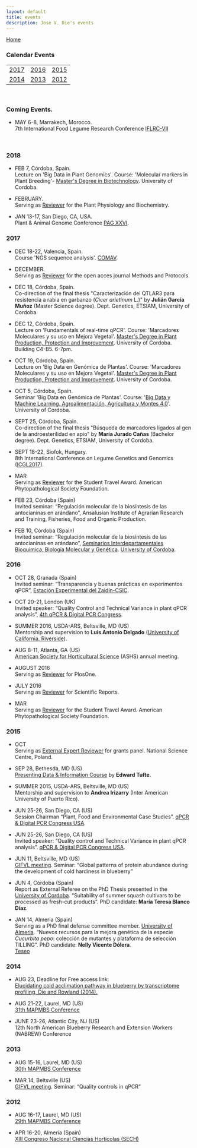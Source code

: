```yaml
---
layout: default
title: events
description: Jose V. Die's events
---
```

[Home](../index.html)
  
### Calendar Events

|   |  |  |
|---|---|---|
| <a href="#2017">2017</a> | <a href="#2016">2016</a> | <a href="#2015">2015</a> | 
| <a href="#2014">2014</a> | <a href="#2013">2013</a> | <a href="#2012">2012</a> |
  
<br>  
  
### Coming Events. 
* MAY 6-8, Marrakech, Morocco.    
 7th International Food Legume Research Conference [IFLRC-VII](http://www.iflrc.org/)  
 

<br>

### 2018    

* FEB 7, Córdoba, Spain.  
Lecture on 'Big Data in Plant Genomics'. Course: 'Molecular markers in Plant Breeding'-  [Master's Degree in Biotechnology](https://www.uco.es/estudios/idep/masteres/biotecnologia). University of Cordoba.  

* FEBRUARY.   
Serving as [Reviewer](https://publons.com/author/420232/jose-v-die#) for the Plant Physiology and Biochemistry.  

* JAN 13-17, San Diego, CA, USA.  
Plant & Animal Genome Conference [PAG XXVI](http://www.intlpag.org).


### <a name="2017"></a>2017    

* DEC 18-22, Valencia, Spain.     
Course 'NGS sequence analysis'. [COMAV](https://www.comav.upv.es/index.php).   
  
* DECEMBER.   
Serving as [Reviewer](https://publons.com/author/420232/jose-v-die#) for the open acces journal Methods and Protocols.  

* DEC 18, Córdoba, Spain.   
Co-direction of the final thesis "Caracterización del QTLAR3 para resistencia a rabia en garbanzo (*Cicer arietinum* L.)" by **Julián García Muñoz** (Master Science degree). Dept. Genetics, ETSIAM, University of Cordoba.

* DEC 12, Córdoba, Spain.  
Lecture on 'Fundamentals of real-time qPCR'. Course: 'Marcadores Moleculares y su uso en Mejora Vegetal'. [Master's Degree in Plant Production, Protection and Improvement](https://www.uco.es/estudios/idep/masteres/node/211). University of Cordoba.  Building C4-B5. 6-7pm. 

* OCT 19, Córdoba, Spain.  
Lecture on 'Big Data en Genómica de Plantas'. Course: 'Marcadores Moleculares y su uso en Mejora Vegetal'. [Master's Degree in Plant Production, Protection and Improvement](https://www.uco.es/estudios/idep/masteres/node/211). University of Cordoba.  

* OCT 5, Córdoba, Spain.  
Seminar 'Big Data en Genómica de Plantas'. Course: '[Big Data y Machine Learning. Agroalimentación, Agricultura y Montes 4.0](http://www.uco.es/etsiam/bigdata17/)'. University of Cordoba.  

* SEPT 25, Córdoba, Spain.   
Co-direction of the final thesis "Búsqueda de marcadores ligados al gen de la androesterilidad en apio" by **María Jurado Cañas** (Bachelor degree). Dept. Genetics, ETSIAM, University of Cordoba.   

* SEPT 18-22, Siofok, Hungary.     
8th International Conference on Legume Genetics and Genomics ([ICGL2017](http://iclgg2017.hu)).  
    
* MAR  
Serving as [Reviewer](http://www.apsnet.org/members/foundation/apply/pages/studenttravelawards.aspx) for the Student Travel Award. American Phytopathological Society Foundation.    

* FEB 23, Córdoba (Spain)  
Invited seminar: “Regulación molecular de la biosíntesis de las antocianinas en arándano”, Ansalusian Institute of Agrarian Research and Training, Fisheries, Food and Organic Production.  
  
* FEB 10, Córdoba (Spain)  
Invited seminar: “Regulación molecular de la biosíntesis de las antocianinas en arándano”, [Seminarios Interdepartamentales Bioquímica, Biología Molecular y Genética](http://www.uco.es/dptos/bioquimica-biol-mol/seminarios_interdepartamentales/programa.pdf). [University of Cordoba](http://www.uco.es/internacional/extranjeros/).     
    
### <a name="2016"></a>2016  
  
* OCT 28, Granada (Spain)  
Invited seminar: “Transparencia y buenas prácticas en experimentos qPCR”, [Estación Experimental del Zaidín-CSIC](http://www2.eez.csic.es/?q=es/node/7457).     
  
* OCT 20-21, London (UK)  
Invited speaker: “Quality Control and Technical Variance in plant qPCR analysis”, [4th qPCR & Digital PCR Congress](http://www.global-engage.com/event/qpcr-digital-pcr/). 
  
* SUMMER 2016, USDA-ARS, Beltsville, MD (US)  
Mentorship and supervision to **Luis Antonio Delgado** ([University of California, Riverside](http://www.ucr.edu/)).
  
* AUG 8-11, Atlanta, GA (US)   
[American Society for Horticultural Science](http://www.ashs.org/?page=GeneralConference) (ASHS) annual meeting.  
  
* AUGUST 2016  
Serving as [Reviewer](https://publons.com/author/420232/jose-v-die#) for PlosOne.  
  
* JULY 2016  
Serving as [Reviewer](https://publons.com/author/420232/jose-v-die#) for Scientific Reports.  
  
* MAR  
Serving as [Reviewer](http://www.apsnet.org/members/foundation/apply/pages/studenttravelawards.aspx) for the Student Travel Award. American Phytopathological Society Foundation.    
  
### <a name="2015"></a>2015

* OCT  
Serving as [External Expert Reviewer](https://www.ncn.gov.pl/?language=en) for grants panel. National Science Centre, Poland.
  
* SEP 28, Bethesda, MD (US)  
[Presenting Data & Information Course](https://www.edwardtufte.com/tufte/index) by **Edward Tufte**.
  
* SUMMER 2015, USDA-ARS, Beltsville, MD (US)    
Mentorship and supervision to **Andrea Irizarry** (Inter American University of Puerto Rico).
  
* JUN 25-26, San Diego, CA (US)    
Session Chairman “Plant, Food and Environmental Case Studies”. [qPCR & Digital PCR Congress USA](http://www.global-engage.com/event/digital-and-qpcr/).    
    
* JUN 25-26, San Diego, CA (US)  
Invited speaker: “Quality control and Technical Variance in plant qPCR analysis”. [qPCR & Digital PCR Congress USA](http://www.global-engage.com/event/digital-and-qpcr/).    
  
* JUN 11, Beltsville, MD (US)  
[GIFVL meeting](https://www.ars.usda.gov/northeast-area/beltsville-md/beltsville-agricultural-research-center/genetic-improvement-for-fruits-vegetables-laboratory/). Seminar: “Global patterns of protein abundance during the development of cold hardiness in blueberry”  
    
* JUN 4, Córdoba (Spain)  
Report as External Referee on the PhD Thesis presented in the [University of Cordoba](http://www.uco.es/internacional/extranjeros/). “Suitability of summer squash cultivars to be processed as fresh-cut products”. PhD candidate: **María Teresa Blanco Díaz**.  

* JAN 14, Almeria (Spain)    
Serving as a PhD final defense committee member. [University of Almeria](http://cms.ual.es/UAL/en/). “Nuevos recursos para la mejora genética de la especie *Cucurbita pepo*: colección de mutantes y plataforma de selección TILLING”. PhD candidate: **Nelly Vicente Dólera**.  
[Teseo](https://www.educacion.gob.es/teseo/imprimirFichaConsulta.do?idFicha=376584)  


### <a name="2014"></a>2014

* AUG 23, Deadline for Free access link:  
[Elucidating cold acclimation pathway in blueberry by transcriptome profiling, Die and Rowland (2014).](http://www.sciencedirect.com/science/article/pii/S0098847213002281)  
  
* AUG 21-22, Laurel, MD (US)    
[31th MAPMBS Conference](http://wp.towson.edu/mapmbs/)  

* JUNE 23-26, Atlantic City, NJ (US)  
12th North American Blueberry Research and Extension Workers (NABREW) Conference  


### <a name="2013"></a>2013

* AUG 15-16, Laurel, MD (US)  
[30th MAPMBS Conference](http://wp.towson.edu/mapmbs/)    
  
* MAR 14, Beltsville (US)  
[GIFVL meeting](https://www.ars.usda.gov/northeast-area/beltsville-md/beltsville-agricultural-research-center/genetic-improvement-for-fruits-vegetables-laboratory/). Seminar: “Quality controls in qPCR”    


### <a name="2012"></a>2012

* AUG 16-17, Laurel, MD (US)  
[29th MAPMBS Conference](http://wp.towson.edu/mapmbs/)    
  
* APR 16-20, Almería (Spain)  
[XIII Congreso Nacional Ciencias Hortícolas (SECH)](http://www.sech.info/)  


